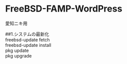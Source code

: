 # FreeBSD-FAMP-WordPress
愛知ニキ用  
  
##1.システムの最新化  
freebsd-update fetch  
freebsd-update install  
pkg update  
pkg upgrade  

